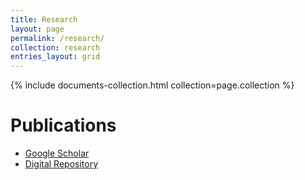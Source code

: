 ```yaml
---
title: Research
layout: page
permalink: /research/
collection: research
entries_layout: grid
---
```


<div class="entries-{{ page.entries_layout | default: 'list' }}">
  {% include documents-collection.html collection=page.collection %}
</div>


# Publications
* [Google Scholar](https://scholar.google.com/citations?user=ixR8YE8AAAAJ&hl=en)
* [Digital Repository](http://works.bepress.com/adina/)
